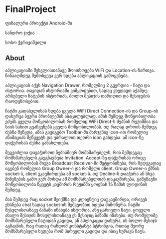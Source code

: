 # FinalProject

ფინალური პროექტი Android-ში

სანდრო ჯიქია

სოსო ქვრივიშვილი

## About

აპლიკაციაში შესვლისთანავე მოითხოვება WiFi და Location-ის ჩართვა. წინააღმდეგ შემთხვევა ვერ ხდება აპლიკაციის გამოყენება.

აპლიკაციას აქვს Navigation Drawer, რომელშიც 2 გვერდია - ჩატი და ისტორია. თავიდან ისტორიაში ვიმყოფებით, სადაც ვხედავთ აქამდე არსებული ჩატების ისტორიას, ბოლო მესიჯის თარიღით და მესიჯების რაოდენობებით. 

ჩატში გადასვლისას ხდება ყველა WiFi Direct Сonnection-ის და Group-ის დახურვა ბევრი პრობლემის ასაცილებლად. ამის შემდეგ მოწყობილობა ეძებს ყველა მოწყობილობას რომელიც WiFi Direct-ს ძებნის რეჟიმშია და სიის სახით გვაჩვენებს ყველა მოწყობილობას. თუ რაღაც დროის შემდეგ ძებნა შეწყდა, ამას გავიგებთ Toolbar-ში მარჯვნივ icon-ით რომელიც ანიმაციას შეწყვეტს და უბრალოთ თეთრი icon გახდება. ამ icon-ზე დაჭერისას ძებნა განახლდება. 

შეგვიძლია დავაჭიროთ ნებისმიერ მომხმარებელს, რის შემდეგაც მომხმარებელს გაეგზავნება Invitation. Accept-ზე დაჭერისას ორივე მოწყობილობას მიუვა Broadcast Receiver-ში შეტყობინება, რის შედეგადაც იგებენ რომელია Group Owner-ი და რომელი client. Group Owner-ი ქმნის socket-ს, client უკავშირდება ამ socket-ს. თუ Decline-ს დააჭირა ან სხვა მიზეზების გამო ვერ მოხდა ამ მომხმარებელთან დაკავშირება, გამგზავნი მოწყობილობა წყვეტს კავშირის რეჟიმში ყოფნას 15 წამის ლოდინის შემდეგ. 

მას შემდეგ რაც socket შეიქმნა და კლიენტიც დაუკავშირდა, ორივეს ეხსნება chat სადაც socket-ის მეშვეობით ხდება მიმოწერა. ჩატში შესვლისთანავე ბაზაში ინახება ისტორია, ანუ ცარიელი ჩატი. ყოველი ახალი მესიჯის მოსვლისთანავე ეს მესიჯიც ბაზაში ინახება. თუ რომელიმე მომხმარებელი ჩატიდან გავიდა, ან აპლიკაცია დახურა, ის ბოლო მესიჯს აგზავნის, რაც რაღაც რანდომ კონსტანტა სტრინგია, რითაც მეორე მომხმარებელი ხვდება რომ პირველი გავიდა და ისიც ხურავს ჩატს.
